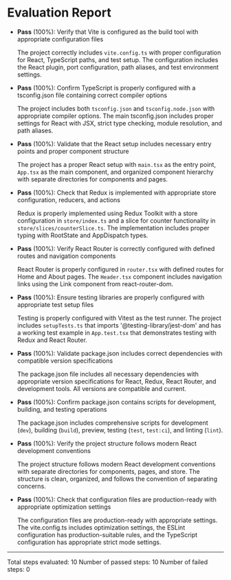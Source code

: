 # Evaluation Report

- **Pass** (100%): Verify that Vite is configured as the build tool with appropriate configuration files
  
  The project correctly includes `vite.config.ts` with proper configuration for React, TypeScript paths, and test setup. The configuration includes the React plugin, port configuration, path aliases, and test environment settings.

- **Pass** (100%): Confirm TypeScript is properly configured with a tsconfig.json file containing correct compiler options
  
  The project includes both `tsconfig.json` and `tsconfig.node.json` with appropriate compiler options. The main tsconfig.json includes proper settings for React with JSX, strict type checking, module resolution, and path aliases.

- **Pass** (100%): Validate that the React setup includes necessary entry points and proper component structure
  
  The project has a proper React setup with `main.tsx` as the entry point, `App.tsx` as the main component, and organized component hierarchy with separate directories for components and pages.

- **Pass** (100%): Check that Redux is implemented with appropriate store configuration, reducers, and actions
  
  Redux is properly implemented using Redux Toolkit with a store configuration in `store/index.ts` and a slice for counter functionality in `store/slices/counterSlice.ts`. The implementation includes proper typing with RootState and AppDispatch types.

- **Pass** (100%): Verify React Router is correctly configured with defined routes and navigation components
  
  React Router is properly configured in `router.tsx` with defined routes for Home and About pages. The `Header.tsx` component includes navigation links using the Link component from react-router-dom.

- **Pass** (100%): Ensure testing libraries are properly configured with appropriate test setup files
  
  Testing is properly configured with Vitest as the test runner. The project includes `setupTests.ts` that imports '@testing-library/jest-dom' and has a working test example in `App.test.tsx` that demonstrates testing with Redux and React Router.

- **Pass** (100%): Validate package.json includes correct dependencies with compatible version specifications
  
  The package.json file includes all necessary dependencies with appropriate version specifications for React, Redux, React Router, and development tools. All versions are compatible and current.

- **Pass** (100%): Confirm package.json contains scripts for development, building, and testing operations
  
  The package.json includes comprehensive scripts for development (`dev`), building (`build`), preview, testing (`test`, `test:ci`), and linting (`lint`).

- **Pass** (100%): Verify the project structure follows modern React development conventions
  
  The project structure follows modern React development conventions with separate directories for components, pages, and store. The structure is clean, organized, and follows the convention of separating concerns.

- **Pass** (100%): Check that configuration files are production-ready with appropriate optimization settings
  
  The configuration files are production-ready with appropriate settings. The vite.config.ts includes optimization settings, the ESLint configuration has production-suitable rules, and the TypeScript configuration has appropriate strict mode settings.

---

Total steps evaluated: 10
Number of passed steps: 10
Number of failed steps: 0
